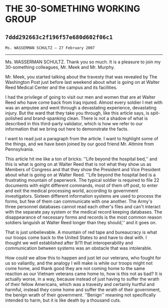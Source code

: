 # THE 30-SOMETHING WORKING GROUP
## `7ddd292663c2f196f57e680d602f06c1`
`Ms. WASSERMAN SCHULTZ — 27 February 2007`

---


Ms. WASSERMAN SCHULTZ. Thank you so much. It is a pleasure to join my 
30-something colleagues, Mr. Meek and Mr. Murphy.

Mr. Meek, you started talking about the travesty that was revealed by 
The Washington Post just before last weekend about what is going on at 
Walter Reed Medical Center and the campus and its facilities.

I had the privilege of going to visit our men and women that are at 
Walter Reed who have come back from Iraq injured. Almost every soldier 
I met with was an amputee and went through a devastating experience, 
devastating injury. But the ward that they take you through, like this 
article says, is spit-polished and brand-spanking clean. There is not a 
shadow of what is described in this third-party validator, which is how 
we refer to our information that we bring out here to demonstrate the 
facts.

I want to read just a paragraph from the article. I want to highlight 
some of the things, and we have been joined by our good friend Mr. 
Altmire from Pennsylvania.

This article hit me like a ton of bricks: ''Life beyond the hospital 
bed,'' and this is what is going on at Walter Reed that is not what 
they show us as Members of Congress and that they show the President 
and Vice President about what is going on at Walter Reed. ''Life beyond 
the hospital bed is a frustrating mountain of paperwork. The typical 
soldier is required to file 22 documents with eight different commands, 
most of them off post, to enter and exit the medical processing world, 
according to government investigators. Sixteen different information 
systems are used to process the forms, but few of them can communicate 
with one another. The Army's three personnel databases cannot read each 
other's files and can't interact with the separate pay system or the 
medical record keeping databases. The disappearance of necessary forms 
and records is the most common reason soldiers languish at Walter Reed 
longer than they should,'' and it goes on.

That is just unbelievable. A mountain of red tape and bureaucracy is 
what our troops come back to the United States to and have to deal 
with. I thought we well established after 9/11 that interoperability 
and communication between systems was an obstacle that was intolerable.

How could we allow this to happen and just let our veterans, who 
fought for us so valiantly, and the analogy I will make is while our 
troops might not come home, and thank good they are not coming home to 
the same reaction as our Vietnam veterans came home to, how is this not 
as bad? It is actually worse, in a way, because instead of just having 
to suffer the wrath of their fellow Americans, which was a travesty and 
certainly hurtful and harmful, instead they come home and suffer the 
wrath of their government, the benign wrath of their government. 
''Benign'' meaning not specifically intended to harm, but it is like 
death by a thousand cuts.
